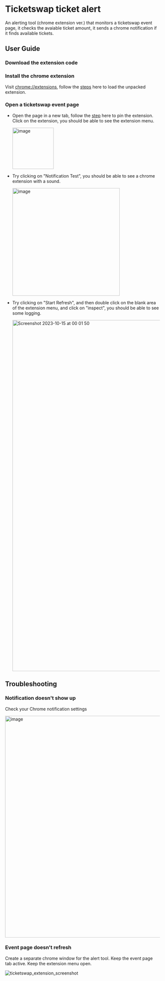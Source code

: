 # Ticketswap ticket alert 
An alerting tool (chrome extension ver.) that monitors a ticketswap event page, it checks the avaiable ticket amount, it sends a chrome notification if it finds available tickets.

## User Guide
### Download the extension code

### Install the chrome extension
Visit [chrome://extensions](chrome://extensions), follow the [steps](https://developer.chrome.com/docs/extensions/mv3/getstarted/development-basics/#load-unpacked) here to load the unpacked extension.

### Open a ticketswap event page
- Open the page in a new tab, follow the [step](https://developer.chrome.com/docs/extensions/mv3/getstarted/development-basics/#pin) here to pin the extension.
  Click on the extension, you should be able to see the extension menu.

  <img width="134" alt="image" src="https://github.com/iownthegame/ticketswap_ticket_alert/assets/1487369/d267a42f-4c09-4095-b5b7-d51338fe68f9">

- Try clicking on "Notification Test", you should be able to see a chrome extension with a sound.

  <img width="349" alt="image" src="https://github.com/iownthegame/ticketswap_ticket_alert/assets/1487369/b781c450-aff1-4cfa-bd92-8c4bf3eca0ce">

- Try clicking on "Start Refresh", and then double click on the blank area of the extension menu, and click on "inspect", you should be able to see some logging.

  <img width="1139" alt="Screenshot 2023-10-15 at 00 01 50" src="https://github.com/iownthegame/ticketswap_ticket_alert/assets/1487369/9b8e17db-bf2a-477e-9325-3410e97b4df3">


## Troubleshooting
### Notification doesn't show up
Check your Chrome notification settings
  
  <img width="719" alt="image" src="https://github.com/iownthegame/ticketswap_ticket_alert/assets/1487369/64edf74e-4e19-4b04-b153-c600aea15a56">

### Event page doesn't refresh
Create a separate chrome window for the alert tool. Keep the event page tab active. Keep the extension menu open.
  
  ![ticketswap_extension_screenshot](https://github.com/iownthegame/ticketswap_ticket_alert/assets/1487369/6e577fa1-fb66-43d1-abaf-1d3008cfa5ae)
